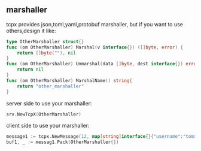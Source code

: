 ## marshaller
tcpx provides json,toml,yaml,protobuf marshaller, but if you want to use others,design it like:
```go
type OtherMarshaller struct{}
func (om OtherMarshaller) Marshal(v interface{}) ([]byte, error) {
    return []byte(""), nil
}
func (om OtherMarshaller) Unmarshal(data []byte, dest interface{}) error {
    return nil
}
func (om OtherMarshaller) MarshalName() string{
    return "other_marshaller"
}
```

server side to use your marshaller:
```go
srv.NewTcpX(OtherMarshaller)
```

client side to use your marshaller:
```go
message1 := tcpx.NewMessage(12, map[string]interface{}{"username":"tommy"})
buf1, _ := messag1.Pack(OtherMarshaller{})
```
